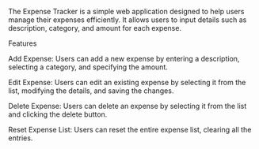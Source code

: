 The Expense Tracker is a simple web application designed to help users manage their expenses efficiently. It allows users to input details such as description, category, and amount for each expense. 

Features 

Add Expense: Users can add a new expense by entering a description, selecting a category, and specifying the amount.

Edit Expense: Users can edit an existing expense by selecting it from the list, modifying the details, and saving the changes.

Delete Expense: Users can delete an expense by selecting it from the list and clicking the delete button.

Reset Expense List: Users can reset the entire expense list, clearing all the entries.

